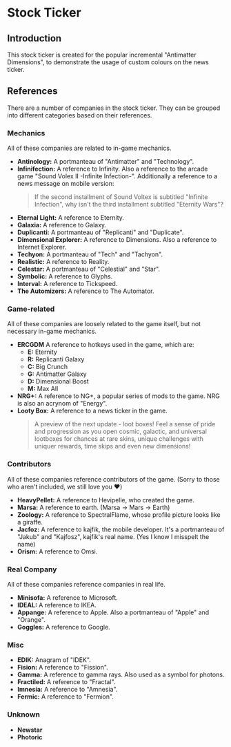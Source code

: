# Stock Ticker
## Introduction
This stock ticker is created for the popular incremental "Antimatter Dimensions", to demonstrate the usage of custom colours on the news ticker.
## References
There are a number of companies in the stock ticker. They can be grouped into different categories based on their references.
### Mechanics
All of these companies are related to in-game mechanics.
- **Antinology:** A portmanteau of "Antimatter" and "Technology".
- **Infinifection:** A reference to Infinity. Also a reference to the arcade game "Sound Volex II -Infinite Infection-". Additionally a reference to a news message on mobile version:
    > If the second installment of Sound Voltex is subtitled "Infinite Infection", why isn't the third installment subtitled "Eternity Wars"?
- **Eternal Light:**  A reference to Eternity.
- **Galaxia:** A reference to Galaxy.
- **Duplicanti:** A portmanteau of "Replicanti" and "Duplicate".
- **Dimensional Explorer:** A reference to Dimensions. Also a reference to Internet Explorer.
- **Techyon:** A portmanteau of "Tech" and "Tachyon".
- **Realistic:** A reference to Reality.
- **Celestar:** A portmanteau of "Celestial" and "Star".
- **Symbolic:** A reference to Glyphs.
- **Interval:** A reference to Tickspeed.
- **The Automizers:** A reference to The Automator.
### Game-related
All of these companies are loosely related to the game itself, but not necessary in-game mechanics.
- **ERCGDM** A reference to hotkeys used in the game, which are:
    - **E:** Eternity
    - **R:** Replicanti Galaxy
    - **C:** Big Crunch
    - **G:** Antimatter Galaxy
    - **D:** Dimensional Boost
    - **M:** Max All
- **NRG+:** A reference to NG+, a popular series of mods to the game. NRG is also an acrynom of "Energy".
- **Looty Box:** A reference to a news ticker in the game.
    > A preview of the next update - loot boxes! Feel a sense of pride and progression as you open cosmic, galactic, and universal lootboxes for chances at rare skins, unique challenges with uniquer rewards, time skips and even new dimensions!
### Contributors
All of these companies reference contributors of the game. (Sorry to those who aren't included, we still love you ❤️)
- **HeavyPellet:** A reference to Hevipelle, who created the game.
- **Marsa:** A reference to earth. (Marsa -> Mars -> Earth)
- **Zoology:** A reference to SpectralFlame, whose profile picture looks like a giraffe.
- **Jacfoz:** A reference to kajfik, the mobile developer. It's a portmanteau of "Jakub" and "Kajfosz", kajfik's real name. (Yes I know I misspelt the name)
- **Orism:** A reference to Omsi.
### Real Company
All of these companies reference companies in real life.
- **Minisofa:** A reference to Microsoft.
- **IDEAL:** A reference to IKEA.
- **Appange:** A reference to Apple. Also a portmanteau of "Apple" and "Orange".
- **Goggles:** A reference to Google.
### Misc
- **EDIK:** Anagram of "IDEK".
- **Fision:** A reference to "Fission".
- **Gamma:** A reference to gamma rays. Also used as a symbol for photons.
- **Fractiled:** A reference to "Fractal".
- **Imnesia:** A reference to "Amnesia".
- **Fermic:** A reference to "Fermion".
### Unknown
- **Newstar**
- **Photoric**
